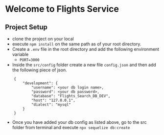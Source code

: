# Welcome to Flights Service

## Project Setup
- clone the project on your local
- execute `npm install` on the same path as of your root directory.
- Create a `.env` file in the root directory and add the following environment
  variable
    - `PORT=3000`
- Inside the `src/config` folder create a new file `config.json` and then add
  the following piece of json.
```
    {
        "development": {
            "username": <your db login name>,
            "password": <your db password>,
            "database": "Flights_Search_DB_DEV",
            "host": "127.0.0.1",
            "dialect": "mysql"
        }
    }
```
- Once you have added your db config as listed above, go to the src folder from terminal
and execute `npx sequelize db:create`    


    